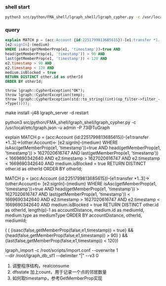 ### shell start
```bash
python3 src/python/FMA_shell/lgraph_shell/lgraph_cypher.py -c /usr/local/etc/lgraph.json -u admin -P 73@TuGraph
```

### query
```sql
explain MATCH p = (acc:Account {id:2251799813685615})-[e1:transfer *1..3]->(other:Account)<-
[e2:signIn]-(medium)
WHERE isAsc(getMemberProp(e1, 'timestamp'))=true AND
head(getMemberProp(e1, 'timestamp')) > 90 AND
last(getMemberProp(e1, 'timestamp')) < 120 AND
e2.timestamp > 90 AND
e2.timestamp < 120 AND
medium.isBlocked = true
RETURN DISTINCT other.id as otherId
ORDER BY otherId;
```

```
throw lgraph::CypherException("OK");
throw lgraph::CypherException(temp);
throw lgraph::CypherException(std::to_string((int)(op_filter->filter_->Type())));
```


make install -j48
lgraph_server -d restart

python3 src/python/FMA_shell/lgraph_shell/lgraph_cypher.py -c /usr/local/etc/lgraph.json -u admin -P 73@TuGraph


explain MATCH p = (acc:Account {id:2251799813685615})-[e1:transfer *1..3]->(other:Account)<-
[e2:signIn]-(medium)
WHERE isAsc(getMemberProp(e1, 'timestamp'))=true AND
head(getMemberProp(e1, 'timestamp')) > 1627020616747 AND
last(getMemberProp(e1, 'timestamp')) < 1669690342640 AND
e2.timestamp > 1627020616747 AND
e2.timestamp < 1669690342640 AND
medium.isBlocked = true
RETURN DISTINCT other.id as otherId
ORDER BY otherId;


MATCH p = (acc:Account {id:2251799813685615})-[e1:transfer *1..3]->(other:Account)<-
[e2:signIn]-(medium)
WHERE isAsc(getMemberProp(e1, 'timestamp'))=true AND
head(getMemberProp(e1, 'timestamp')) > 1627020616747 AND
last(getMemberProp(e1, 'timestamp')) < 1669690342640 AND
e2.timestamp > 1627020616747 AND
e2.timestamp < 1669690342640 AND
medium.isBlocked = true
RETURN DISTINCT other.id as otherId,
length(p)-1 as accountDistance,
medium.id as mediumId,
medium.type as mediumType
ORDER BY accountDistance, otherId, mediumId;

( ( {isasc(false,getMemberProp(false,e1,timestamp)) = true} && {head(false,getMemberProp(false,e1,timestamp)) > 90} ) && {last(false,getMemberProp(false,e1,timestamp)) < 120})


lgraph_import -c /root/scripts/import.conf --overwrite 1 \
    --dir /root/lgraph_db_sf1 --delimiter "|" --v3 0


1. 调整程序结构，realconsume
2. dfsstate 加上count，用于记录一个点的邻居数量
3. 如何取timestamp，参考GetMemberProp实现